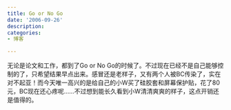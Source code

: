 ```yaml
---
title: Go or No Go
date: '2006-09-26'
description:
categories:
- 博客

---
```

无论是论文和工作，都到了Go or No Go的时候了。不过现在已经不是自己能够控制的了，只希望结果早点出来。感冒还是老样子，又有两个人被BC传染了，实在对不起亚！而今天唯一高兴的是给自己的小W买了硅胶套和屏幕保护贴，花了80元，BC现在还心疼呢……不过想到能长久看到小W清清爽爽的样子，这点开销还是值得的。